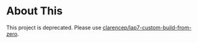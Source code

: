 About This
===========

This project is deprecated. Please use [clarencep/lap7-custom-build-from-zero](https://github.com/clarencep/lap7-custom-build-from-zero).
